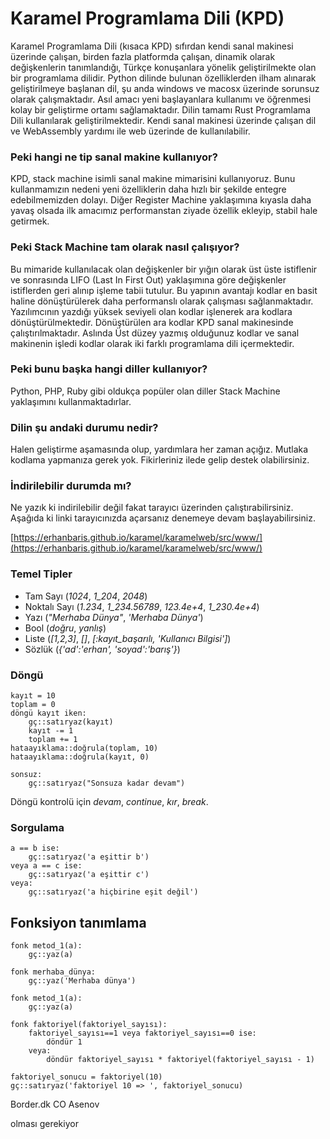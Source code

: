 # Karamel Programlama Dili \(KPD\)

Karamel Programlama Dili \(kısaca KPD\) sıfırdan kendi sanal makinesi üzerinde çalışan, birden fazla platformda çalışan, dinamik olarak değişkenlerin tanımlandığı, Türkçe konuşanlara yönelik geliştirilmekte olan bir programlama dilidir. Python dilinde bulunan özelliklerden ilham alınarak geliştirilmeye başlanan dil, şu anda windows ve macosx üzerinde sorunsuz olarak çalışmaktadır. Asıl amacı yeni başlayanlara kullanımı ve öğrenmesi kolay bir geliştirme ortamı sağlamaktadır. Dilin tamamı Rust Programlama Dili kullanılarak geliştirilmektedir. Kendi sanal makinesi üzerinde çalışan dil ve WebAssembly yardımı ile web üzerinde de kullanılabilir.

### Peki hangi ne tip sanal makine kullanıyor?

KPD, stack machine isimli sanal makine mimarisini kullanıyoruz. Bunu kullanmamızın nedeni yeni özelliklerin daha hızlı bir şekilde entegre edebilmemizden dolayı. Diğer Register Machine yaklaşımına kıyasla daha yavaş olsada ilk amacımız performanstan ziyade özellik ekleyip, stabil hale getirmek.

### Peki Stack Machine tam olarak nasıl çalışıyor?

Bu mimaride kullanılacak olan değişkenler bir yığın olarak üst üste istiflenir ve sonrasında LIFO \(Last In First Out\) yaklaşımına göre değişkenler istiflerden geri alınıp işleme tabii tutulur. Bu yapının avantajı kodlar en basit haline dönüştürülerek daha performanslı olarak çalışması sağlanmaktadır. Yazılımcının yazdığı yüksek seviyeli olan kodlar işlenerek ara kodlara dönüştürülmektedir. Dönüştürülen ara kodlar KPD sanal makinesinde çalıştırılmaktadır. Aslında Üst düzey yazmış olduğunuz kodlar ve sanal makinenin işledi kodlar olarak iki farklı programlama dili içermektedir.

### Peki bunu başka hangi diller kullanıyor?

Python, PHP, Ruby gibi oldukça popüler olan diller Stack Machine yaklaşımını kullanmaktadırlar.

### Dilin şu andaki durumu nedir?

Halen geliştirme aşamasında olup, yardımlara her zaman açığız. Mutlaka kodlama yapmanıza gerek yok. Fikirleriniz ilede gelip destek olabilirsiniz.

### İndirilebilir durumda mı?

Ne yazık ki indirilebilir değil fakat tarayıcı üzerinden çalıştırabilirsiniz. Aşağıda ki linki tarayıcınızda açarsanız denemeye devam başlayabilirsiniz.

[https://erhanbaris.github.io/karamel/karamelweb/src/www/](https://erhanbaris.github.io/karamel/karamelweb/src/www/)

### Temel Tipler

* Tam Sayı \(_1024_, _1\_204_, _2048_\)
* Noktalı Sayı \(_1.234_, _1\_234.56789_, _123.4e+4_, _1\_230.4e+4_\)
* Yazı \(_"Merhaba Dünya"_, _'Merhaba Dünya'_\)
* Bool \(_doğru_, _yanlış_\)
* Liste \(_\[1,2,3\]_, _\[\]_, _\[:kayıt\_başarılı, 'Kullanıcı Bilgisi'\]_\)
* Sözlük \(_{'ad':'erhan', 'soyad':'barış'}_\)

### Döngü

```text
kayıt = 10
toplam = 0
döngü kayıt iken:
    gç::satıryaz(kayıt)
    kayıt -= 1
    toplam += 1
hataayıklama::doğrula(toplam, 10)
hataayıklama::doğrula(kayıt, 0)
```

```text
sonsuz:
    gç::satıryaz("Sonsuza kadar devam")
```

Döngü kontrolü için _devam_, _continue_, _kır_, _break_.

### Sorgulama

```text
a == b ise:
    gç::satıryaz('a eşittir b')
veya a == c ise:  
    gç::satıryaz('a eşittir c')
veya:  
    gç::satıryaz('a hiçbirine eşit değil')
```

## Fonksiyon tanımlama

```text
fonk metod_1(a):
    gç::yaz(a)

fonk merhaba_dünya:
    gç::yaz('Merhaba dünya')

fonk metod_1(a):
    gç::yaz(a)

fonk faktoriyel(faktoriyel_sayısı):    
    faktoriyel_sayısı==1 veya faktoriyel_sayısı==0 ise:
        döndür 1
    veya:
        döndür faktoriyel_sayısı * faktoriyel(faktoriyel_sayısı - 1)

faktoriyel_sonucu = faktoriyel(10)
gç::satıryaz('faktoriyel 10 => ', faktoriyel_sonucu)
```




Border.dk
CO Asenov

olması gerekiyor
 